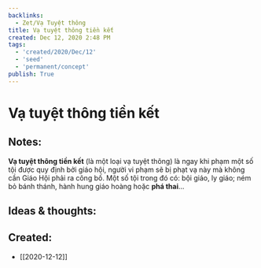 ```yaml
---
backlinks:
  - Zet/Vạ Tuyệt thông
title: Vạ tuyệt thông tiền kết
created: Dec 12, 2020 2:48 PM
tags:
  - 'created/2020/Dec/12'
  - 'seed'
  - 'permanent/concept'
publish: True
---
```

# Vạ tuyệt thông tiền kết

## Notes:
**Vạ tuyệt thông tiền kết** (là một loại vạ tuyệt thông) là ngay khi phạm một số tội được quy định bởi giáo hội, người vi phạm sẽ bị phạt vạ này mà không cần Giáo Hội phải ra công bố. Một số tội trong đó có: bội giáo, ly giáo; ném bỏ bánh thánh, hành hung giáo hoàng hoặc **phá thai**...

## Ideas & thoughts:

## Created:
- [[2020-12-12]]
